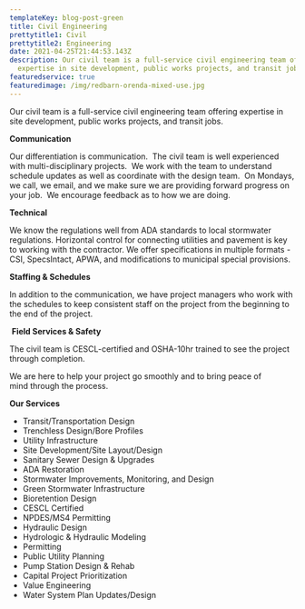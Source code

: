 ```yaml
---
templateKey: blog-post-green
title: Civil Engineering
prettytitle1: Civil
prettytitle2: Engineering
date: 2021-04-25T21:44:53.143Z
description: Our civil team is a full-service civil engineering team offering
  expertise in site development, public works projects, and transit jobs.
featuredservice: true
featuredimage: /img/redbarn-orenda-mixed-use.jpg
---
```

<!--StartFragment-->

Our civil team is a full-service civil engineering team offering expertise in site development, public works projects, and transit jobs.

**Communication**

Our differentiation is communication.  The civil team is well experienced with multi-disciplinary projects.  We work with the team to understand schedule updates as well as coordinate with the design team.  On Mondays, we call, we email, and we make sure we are providing forward progress on your job.  We encourage feedback as to how we are doing.

**​Technical**

We know the regulations well from ADA standards to local stormwater regulations. Horizontal control for connecting utilities and pavement is key to working with the contractor. We offer specifications in multiple formats - CSI, SpecsIntact, APWA, and modifications to municipal special provisions.

**​Staffing & Schedules**

In addition to the communication, we have project managers who work with the schedules to keep consistent staff on the project from the beginning to the end of the project. 

 **Field Services & Safety**

The civil team is CESCL-certified and OSHA-10hr trained to see the project through completion. 

We are here to help your project go smoothly and to bring peace of mind through the process.

<!--EndFragment-->

**Our Services**

* Transit/Transportation Design
* Trenchless Design/Bore Profiles
* Utility Infrastructure
* Site Development/Site Layout/Design
* Sanitary Sewer Design & Upgrades
* ADA Restoration
* Stormwater Improvements, Monitoring, and Design
* Green Stormwater Infrastructure
* Bioretention Design 
* CESCL Certified
* NPDES/MS4 Permitting
* Hydraulic Design
* Hydrologic & Hydraulic Modeling
* Permitting
* Public Utility Planning
* Pump Station Design & Rehab
* Capital Project Prioritization
* Value Engineering
* Water System Plan Updates/Design
